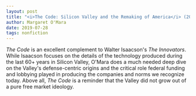 ```yaml
---
layout: post
title: "<i>The Code: Silicon Valley and the Remaking of America</i> (2019)"
author: Margaret O'Mara
date: 2019-07-28
tags: nonfiction
---
```


_The Code_ is an excellent complement to Walter Isaacson's _The Innovators_. While Isaacson focuses on the details of the technology produced during the last 60+ years in Silicon Valley, O'Mara does a much needed deep dive on the Valley's defense-centric origins and the critical role federal funding and lobbying played in producing the companies and norms we recognize today. Above all, _The Code_ is a reminder that the Valley did not grow out of a pure free market ideology.
